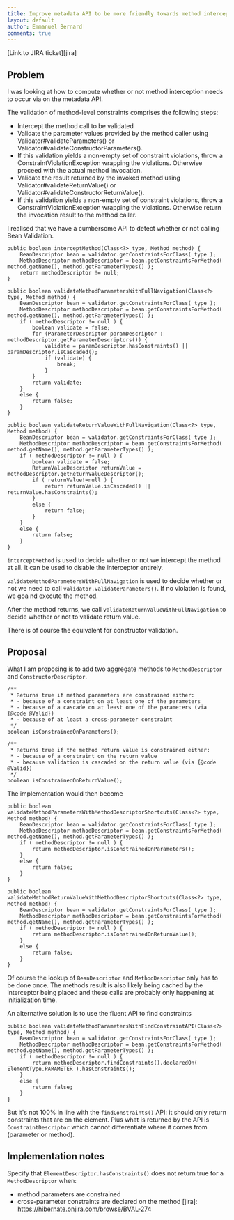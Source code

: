 ```yaml
---
title: Improve metadata API to be more friendly towards method interceptor integrators
layout: default
author: Emmanuel Bernard
comments: true
---
```


[Link to JIRA ticket][jira]  

## Problem

I was looking at how to compute whether or not method interception needs
to occur via on the metadata API.

The validation of method-level constraints comprises the following steps:

- Intercept the method call to be validated
- Validate the parameter values provided by the method caller using Validator#validateParameters() or Validator#validateConstructorParameters().
- If this validation yields a non-empty set of constraint violations, throw a ConstraintViolationException wrapping the violations. Otherwise proceed with the actual method invocation.
- Validate the result returned by the invoked method using Validator#validateReturnValue() or Validator#validateConstructorReturnValue().
- If this validation yields a non-empty set of constraint violations, throw a ConstraintViolationException wrapping the violations. Otherwise return the invocation result to the method caller.

I realised that we have a cumbersome API to detect whether or not
calling Bean Validation.

    public boolean interceptMethod(Class<?> type, Method method) {
        BeanDescriptor bean = validator.getConstraintsForClass( type );
        MethodDescriptor methodDescriptor = bean.getConstraintsForMethod( method.getName(), method.getParameterTypes() );
        return methodDescriptor != null;
    }

    public boolean validateMethodParametersWithFullNavigation(Class<?> type, Method method) {
        BeanDescriptor bean = validator.getConstraintsForClass( type );
        MethodDescriptor methodDescriptor = bean.getConstraintsForMethod( method.getName(), method.getParameterTypes() );
        if ( methodDescriptor != null ) {
            boolean validate = false;
            for (ParameterDescriptor paramDescriptor : methodDescriptor.getParameterDescriptors()) {
                validate = paramDescriptor.hasConstraints() || paramDescriptor.isCascaded();
                if (validate) {
                    break;
                }
            }
            return validate;
        }
        else {
            return false;
        }
    }

    public boolean validateReturnValueWithFullNavigation(Class<?> type, Method method) {
        BeanDescriptor bean = validator.getConstraintsForClass( type );
        MethodDescriptor methodDescriptor = bean.getConstraintsForMethod( method.getName(), method.getParameterTypes() );
        if ( methodDescriptor != null ) {
            boolean validate = false;
            ReturnValueDescriptor returnValue = methodDescriptor.getReturnValueDescriptor();
            if ( returnValue!=null ) {
                return returnValue.isCascaded() || returnValue.hasConstraints();
            }
            else {
                return false;
            }
        }
        else {
            return false;
        }
    }

`interceptMethod` is used to decide whether or not we intercept the method
at all. it can be used to disable the interceptor entirely.

`validateMethodParametersWithFullNavigation` is used to decide whether
or not we need to call `validator.validateParameters()`. If no violation
is found, we goa nd execute the method.

After the method returns, we call
`validateReturnValueWithFullNavigation` to decide whether or not to
validate return value.

There is of course the equivalent for constructor validation.

## Proposal

What I am proposing is to add two aggregate methods to
`MethodDescriptor` and `ConstructorDescriptor`.

    /**
     * Returns true if method parameters are constrained either:
     * - because of a constraint on at least one of the parameters
     * - because of a cascade on at least one of the parameters (via {@code @Valid})
     * - because of at least a cross-parameter constraint
     */
    boolean isConstrainedOnParameters();

    /**
     * Returns true if the method return value is constrained either:
     * - because of a constraint on the return value
     * - because validation is cascaded on the return value (via {@code @Valid})
     */
    boolean isConstrainedOnReturnValue();

The implementation would then become

    public boolean validateMethodParametersWithMethodDescriptorShortcuts(Class<?> type, Method method) {
        BeanDescriptor bean = validator.getConstraintsForClass( type );
        MethodDescriptor methodDescriptor = bean.getConstraintsForMethod( method.getName(), method.getParameterTypes() );
        if ( methodDescriptor != null ) {
            return methodDescriptor.isConstrainedOnParameters();
        }
        else {
            return false;
        }
    }

    public boolean validateMethodReturnValueWithMethodDescriptorShortcuts(Class<?> type, Method method) {
        BeanDescriptor bean = validator.getConstraintsForClass( type );
        MethodDescriptor methodDescriptor = bean.getConstraintsForMethod( method.getName(), method.getParameterTypes() );
        if ( methodDescriptor != null ) {
            return methodDescriptor.isConstrainedOnReturnValue();
        }
        else {
            return false;
        }
    }

Of course the lookup of `BeanDescriptor` and `MethodDescriptor` only has
to be done once. The methods result is also likely being cached by the
interceptor being placed and these calls are probably only happening at
initialization time.

An alternative solution is to use the fluent API to find constraints

    public boolean validateMethodParametersWithFindConstraintAPI(Class<?> type, Method method) {
        BeanDescriptor bean = validator.getConstraintsForClass( type );
        MethodDescriptor methodDescriptor = bean.getConstraintsForMethod( method.getName(), method.getParameterTypes() );
        if ( methodDescriptor != null ) {
            return methodDescriptor.findConstraints().declaredOn( ElementType.PARAMETER ).hasConstraints();
        }
        else {
            return false;
        }
    }

But it's not 100% in line with the `findConstraints()` API: it should only return constraints
that are on the element. Plus what is returned by the API is
`ConstraintDescriptor` which cannot differentiate where it comes from (parameter or method).

## Implementation notes

Specify that `ElementDescriptor.hasConstraints()` does not return true for a `MethodDescriptor`
when:

- method parameters are constrained
- cross-parameter constraints are declared on the method
[jira]: https://hibernate.onjira.com/browse/BVAL-274
